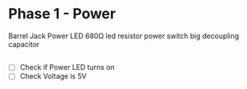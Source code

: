 # Phase 1 - Power

Barrel Jack
Power LED
680Ω led resistor
power switch
big decoupling capacitor

##

* [ ] Check if Power LED turns on
* [ ] Check Voltage is 5V